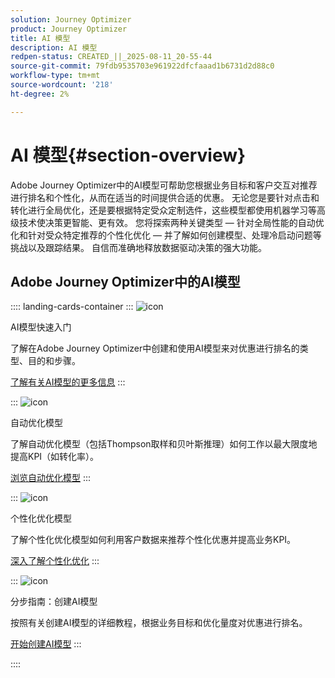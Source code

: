 ```yaml
---
solution: Journey Optimizer
product: Journey Optimizer
title: AI 模型
description: AI 模型
redpen-status: CREATED_||_2025-08-11_20-55-44
source-git-commit: 79fdb9535703e961922dfcfaaad1b6731d2d88c0
workflow-type: tm+mt
source-wordcount: '218'
ht-degree: 2%

---
```



# AI 模型{#section-overview}

Adobe Journey Optimizer中的AI模型可帮助您根据业务目标和客户交互对推荐进行排名和个性化，从而在适当的时间提供合适的优惠。 无论您是要针对点击和转化进行全局优化，还是要根据特定受众定制选件，这些模型都使用机器学习等高级技术使决策更智能、更有效。 您将探索两种关键类型 — 针对全局性能的自动优化和针对受众特定推荐的个性化优化 — 并了解如何创建模型、处理冷启动问题等挑战以及跟踪结果。 自信而准确地释放数据驱动决策的强大功能。

## Adobe Journey Optimizer中的AI模型

:::: landing-cards-container
:::
![icon](https://cdn.experienceleague.adobe.com/icons/book.svg)

AI模型快速入门

了解在Adobe Journey Optimizer中创建和使用AI模型来对优惠进行排名的类型、目的和步骤。

[了解有关AI模型的更多信息](../using/experience-decisioning/ranking/ai-models.md)
:::

:::
![icon](https://cdn.experienceleague.adobe.com/icons/chart-line.svg)

自动优化模型

了解自动优化模型（包括Thompson取样和贝叶斯推理）如何工作以最大限度地提高KPI（如转化率）。

[浏览自动优化模型](../using/experience-decisioning/ranking/auto-optimization-model.md)
:::

:::
![icon](https://cdn.experienceleague.adobe.com/icons/bullseye.svg)

个性化优化模型

了解个性化优化模型如何利用客户数据来推荐个性化优惠并提高业务KPI。

[深入了解个性化优化](../using/experience-decisioning/ranking/personalized-optimization-model.md)
:::

:::
![icon](https://cdn.experienceleague.adobe.com/icons/circle-play.svg)

分步指南：创建AI模型

按照有关创建AI模型的详细教程，根据业务目标和优化量度对优惠进行排名。

[开始创建AI模型](../using/experience-decisioning/ranking/create-ai-models.md)
:::

::::
